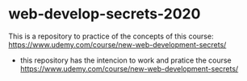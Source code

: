 # web-develop-secrets-2020

This is a repository to practice of the concepts of this course: https://www.udemy.com/course/new-web-development-secrets/

- this repository has the intencion to work and pratice the course https://www.udemy.com/course/new-web-development-secrets/
